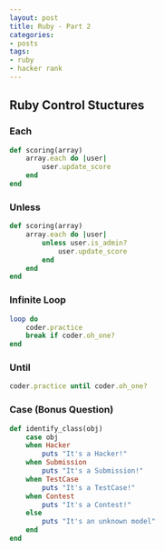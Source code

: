 ```yaml
---
layout: post
title: Ruby - Part 2
categories: 
- posts
tags:
- ruby
- hacker rank
---
```

## Ruby Control Stuctures

### Each
```ruby
def scoring(array)
    array.each do |user|
        user.update_score
    end
end
```

### Unless
```ruby
def scoring(array)
    array.each do |user|
        unless user.is_admin?
            user.update_score
        end
    end
end
```

<!--break-->

### Infinite Loop
```ruby
loop do
    coder.practice
    break if coder.oh_one?
end
```

### Until
```ruby
coder.practice until coder.oh_one?
```

### Case (Bonus Question)
```ruby
def identify_class(obj)
    case obj
    when Hacker
        puts "It's a Hacker!"
    when Submission
        puts "It's a Submission!"
    when TestCase
        puts "It's a TestCase!"
    when Contest
        puts "It's a Contest!"
    else
        puts "It's an unknown model"
    end
end
```